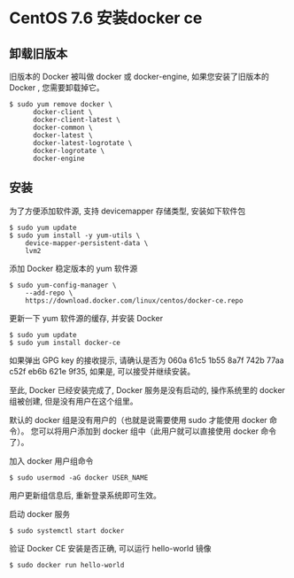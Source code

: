 # CentOS 7.6 安装docker ce

## 卸载旧版本

旧版本的 Docker 被叫做 docker 或 docker-engine, 如果您安装了旧版本的 Docker , 您需要卸载掉它。
```
$ sudo yum remove docker \
      docker-client \
      docker-client-latest \
      docker-common \
      docker-latest \
      docker-latest-logrotate \
      docker-logrotate \
      docker-engine
```

## 安装

为了方便添加软件源, 支持 devicemapper 存储类型, 安装如下软件包
```
$ sudo yum update
$ sudo yum install -y yum-utils \
    device-mapper-persistent-data \
    lvm2
```
添加 Docker 稳定版本的 yum 软件源
```
$ sudo yum-config-manager \
    --add-repo \
    https://download.docker.com/linux/centos/docker-ce.repo
```
更新一下 yum 软件源的缓存, 并安装 Docker
```
$ sudo yum update
$ sudo yum install docker-ce
```
如果弹出 GPG key 的接收提示, 请确认是否为 060a 61c5 1b55 8a7f 742b 77aa c52f eb6b 621e 9f35, 如果是, 可以接受并继续安装。

至此, Docker 已经安装完成了, Docker 服务是没有启动的, 操作系统里的 docker 组被创建, 但是没有用户在这个组里。

默认的 docker 组是没有用户的（也就是说需要使用 sudo 才能使用 docker 命令）。
您可以将用户添加到 docker 组中（此用户就可以直接使用 docker 命令了）。

加入 docker 用户组命令
```
$ sudo usermod -aG docker USER_NAME
```
用户更新组信息后, 重新登录系统即可生效。

启动 docker 服务
```
$ sudo systemctl start docker
```
验证 Docker CE 安装是否正确, 可以运行 hello-world 镜像
```
$ sudo docker run hello-world
```
